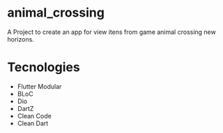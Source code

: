 # animal_crossing

A Project to create an app for view itens from game animal crossing new horizons.

# Tecnologies

* Flutter Modular
* BLoC
* Dio
* DartZ
* Clean Code 
* Clean Dart
